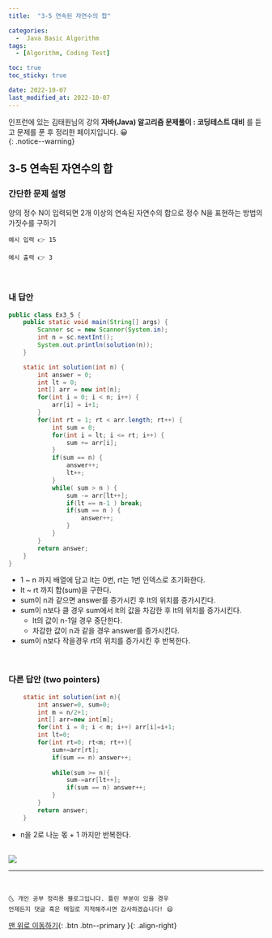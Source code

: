 ```yaml
---
title:  "3-5 연속된 자연수의 합" 

categories:
  -  Java Basic Algorithm
tags:
  - [Algorithm, Coding Test]

toc: true
toc_sticky: true

date: 2022-10-07
last_modified_at: 2022-10-07
---
```


인프런에 있는 김태원님의 강의 **자바(Java) 알고리즘 문제풀이 : 코딩테스트 대비** 를 듣고 문제를 푼 후 정리한 페이지입니다. 😀  
{: .notice--warning}

## 3-5 연속된 자연수의 합

### 간단한 문제 설명


양의 정수 N이 입력되면 2개 이상의 연속된 자연수의 합으로 정수 N을 표현하는 방법의 가짓수를 구하기
```
예시 입력 👉 15

예시 출력 👉 3
```

<br>

### 내 답안


```java
public class Ex3_5 {
	public static void main(String[] args) {
		Scanner sc = new Scanner(System.in);
		int n = sc.nextInt();
		System.out.println(solution(n));
	}

	static int solution(int n) {
		int answer = 0;
		int lt = 0;
		int[] arr = new int[n];
		for(int i = 0; i < n; i++) {
			arr[i] = i+1;
		}
		for(int rt = 1; rt < arr.length; rt++) {
			int sum = 0;
			for(int i = lt; i <= rt; i++) {
				sum += arr[i];
			}
			if(sum == n) { 
				answer++;
				lt++;
			}
			while( sum > n ) {
				sum -= arr[lt++]; 
				if(lt == n-1 ) break;
				if(sum == n ) {
					answer++;
				}
			}
		}
		return answer;
	}
}

```
  - 1 ~ n 까지 배열에 담고 lt는 0번, rt는 1번 인덱스로 초기화한다.
  - lt ~ rt 까지 합(sum)을 구한다.
  - sum이 n과 같으면 answer를 증가시킨 후 lt의 위치를 증가시킨다.
  - sum이 n보다 클 경우 sum에서 lt의 값을 차감한 후 lt의 위치를 증가시킨다.
	- lt의 값이 n-1일 경우 중단한다.
	- 차감한 값이 n과 같을 경우 answer를 증가시킨다.
  - sum이 n보다 작을경우 rt의 위치를 증가시킨 후 반복한다.


<br>

### 다른 답안 (two pointers)

```java
	static int solution(int n){
		int answer=0, sum=0;
		int m = n/2+1;
		int[] arr=new int[m];
		for(int i = 0; i < m; i++) arr[i]=i+1;
		int lt=0;
		for(int rt=0; rt<m; rt++){
			sum+=arr[rt];
			if(sum == n) answer++;
			
			while(sum >= n){
				sum-=arr[lt++];
				if(sum == n) answer++; 
			}
		}
		return answer;
	}

```
- n을 2로 나눈 몫 + 1 까지만 반복한다. <br><br>
<img src="https://user-images.githubusercontent.com/83283010/194571425-156d424d-3c5b-47d5-ab7a-8d185b83fc19.png">


***
<br>


    🌜 개인 공부 정리용 블로그입니다. 틀린 부분이 있을 경우 
    언제든지 댓글 혹은 메일로 지적해주시면 감사하겠습니다! 😄

[맨 위로 이동하기](#){: .btn .btn--primary }{: .align-right}